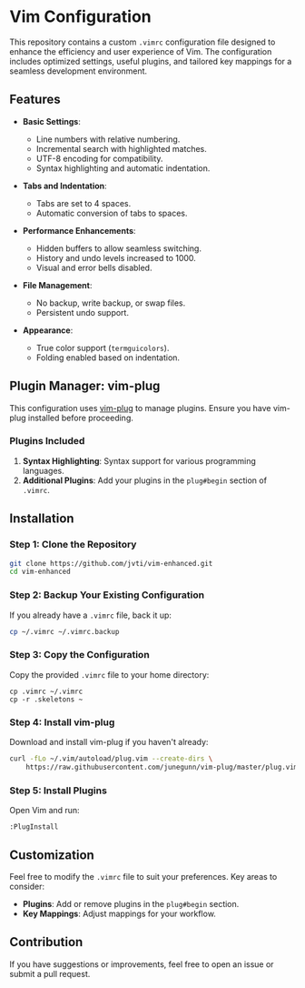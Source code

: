 
# Vim Configuration

This repository contains a custom `.vimrc` configuration file designed to enhance the efficiency and user experience of Vim. The configuration includes optimized settings, useful plugins, and tailored key mappings for a seamless development environment.

## Features

- **Basic Settings**:
  - Line numbers with relative numbering.
  - Incremental search with highlighted matches.
  - UTF-8 encoding for compatibility.
  - Syntax highlighting and automatic indentation.

- **Tabs and Indentation**:
  - Tabs are set to 4 spaces.
  - Automatic conversion of tabs to spaces.

- **Performance Enhancements**:
  - Hidden buffers to allow seamless switching.
  - History and undo levels increased to 1000.
  - Visual and error bells disabled.

- **File Management**:
  - No backup, write backup, or swap files.
  - Persistent undo support.

- **Appearance**:
  - True color support (`termguicolors`).
  - Folding enabled based on indentation.

## Plugin Manager: vim-plug

This configuration uses [vim-plug](https://github.com/junegunn/vim-plug) to manage plugins. Ensure you have vim-plug installed before proceeding.

### Plugins Included

1. **Syntax Highlighting**: Syntax support for various programming languages.
2. **Additional Plugins**: Add your plugins in the `plug#begin` section of `.vimrc`.

## Installation

### Step 1: Clone the Repository
```bash
git clone https://github.com/jvti/vim-enhanced.git
cd vim-enhanced
```

### Step 2: Backup Your Existing Configuration
If you already have a `.vimrc` file, back it up:
```bash
cp ~/.vimrc ~/.vimrc.backup
```

### Step 3: Copy the Configuration
Copy the provided `.vimrc` file to your home directory:
```bashi
cp .vimrc ~/.vimrc
cp -r .skeletons ~
```

### Step 4: Install vim-plug
Download and install vim-plug if you haven't already:
```bash
curl -fLo ~/.vim/autoload/plug.vim --create-dirs \
    https://raw.githubusercontent.com/junegunn/vim-plug/master/plug.vim
```

### Step 5: Install Plugins
Open Vim and run:
```vim
:PlugInstall
```

## Customization

Feel free to modify the `.vimrc` file to suit your preferences. Key areas to consider:
- **Plugins**: Add or remove plugins in the `plug#begin` section.
- **Key Mappings**: Adjust mappings for your workflow.

## Contribution

If you have suggestions or improvements, feel free to open an issue or submit a pull request.
